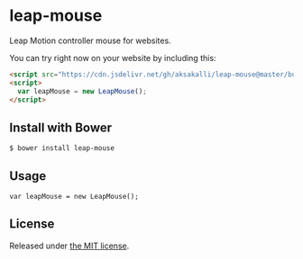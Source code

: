 # leap-mouse

Leap Motion controller mouse for websites.

You can try right now on your website by including this:

```html
<script src="https://cdn.jsdelivr.net/gh/aksakalli/leap-mouse@master/build/leapmouse-bundle.min.js"></script>
<script>
  var leapMouse = new LeapMouse();
</script>
```


## Install with Bower

```
$ bower install leap-mouse
```

## Usage

```
var leapMouse = new LeapMouse();
```
## License

Released under [the MIT license](LICENSE).
